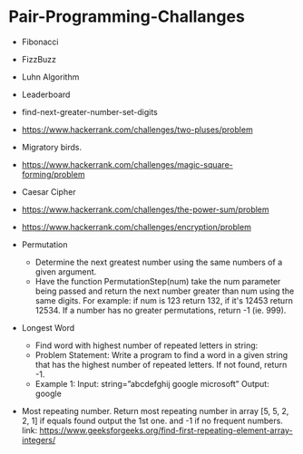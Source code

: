 # Pair-Programming-Challanges

- Fibonacci
- FizzBuzz
- Luhn Algorithm
- Leaderboard
- find-next-greater-number-set-digits
- https://www.hackerrank.com/challenges/two-pluses/problem
- Migratory birds.
- https://www.hackerrank.com/challenges/magic-square-forming/problem
- Caesar Cipher
- https://www.hackerrank.com/challenges/the-power-sum/problem
- https://www.hackerrank.com/challenges/encryption/problem
- Permutation
  - Determine the next greatest number using the same numbers of a given argument.
  - Have the function PermutationStep(num) take the num parameter being passed and return the next number greater than num using the same digits. For example: if num is 123 return 132, if it's 12453 return 12534. If a number has no greater permutations, return -1 (ie. 999).

- Longest Word
  - Find word with highest number of repeated letters in string:
  - Problem Statement: Write a program to find a word in a given string that has the highest number of repeated letters. If not found, return -1.
  - Example 1:
    Input: string=”abcdefghij google microsoft”
    Output: google

- Most repeating number.
  Return most repeating number in array [5, 5, 2, 2, 1] if equals found output the 1st one. and -1 if no frequent numbers.
  link: https://www.geeksforgeeks.org/find-first-repeating-element-array-integers/
